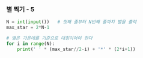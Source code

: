 ### 별 찍기 - 5

```python
N = int(input())   # 첫째 줄부터 N번째 줄까지 별을 출력
max_star = 2*N-1

# 별은 가운데를 기준으로 대칭이어야 한다
for i in range(N):
    print(' ' * (max_star//2-i) + '*' * (2*i+1))
```

